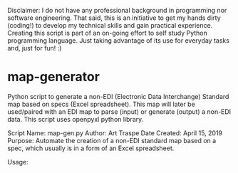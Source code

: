 Disclaimer: I do not have any professional background in programming nor software engineering. That said, this is an initiative to get my hands dirty (coding!) to develop my technical skills and gain practical experience. Creating this script is part of an on-going effort to self study Python programming language. Just taking advantage of its use for everyday tasks and, just for fun! :)



# map-generator
Python script to generate a non-EDI (Electronic Data Interchange) Standard map based on specs (Excel spreadsheet). This map will later be used/paired with an EDI map to parse (input) or generate (output) a non-EDI data. This script uses openpyxl python library.


Script Name: map-gen.py
Author: Art Traspe
Date Created: April 15, 2019
Purpose: Automate the creation of a non-EDI standard map based on a spec, which usually is in a form of an Excel spreadsheet.

Usage: 


